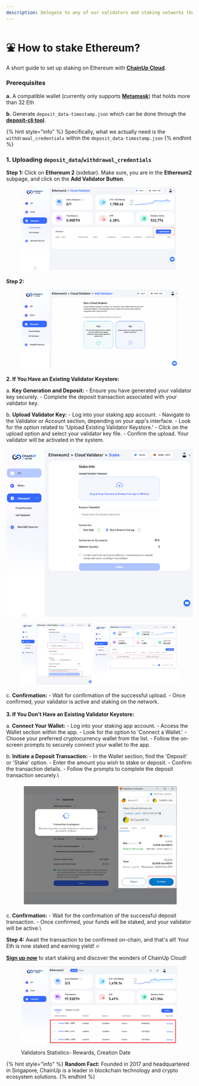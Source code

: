 ```yaml
---
description: Delegate to any of our validators and staking networks that we support
---
```


# ⛲ How to stake Ethereum?

A short guide to set up staking on Ethereum with [**ChainUp Cloud**](https://cloud.chainup.com/).

### **Prerequisites**

**a.** A compatible wallet (currently only supports [**Metamask**](https://metamask.io/)) that holds more than 32 Eth

**b.** Generate `deposit_data-timestamp.json` which can be done through the [**deposit-cli tool**](https://github.com/ethereum/staking-deposit-cli/releases/).&#x20;

{% hint style="info" %}
Specifically, what we actually need is the `withdrawal_credentials` within the `deposit_data-timestamp.json`
{% endhint %}



### 1. Uploading `deposit_data`/`withdrawal_credentials`

**Step 1:** Click on **Ethereum 2** (sidebar). Make sure, you are in the **Ethereum2** subpage, and click on the **Add Validator Button**.

<figure><img src="../../.gitbook/assets/image (81).png" alt=""><figcaption></figcaption></figure>

**Step 2:** &#x20;

<figure><img src="../../.gitbook/assets/image (82).png" alt=""><figcaption></figcaption></figure>

**2. If You Have an Existing Validator Keystore:**

a. **Key Generation and Deposit:** - Ensure you have generated your validator key securely. - Complete the deposit transaction associated with your validator key.

b. **Upload Validator Key:** - Log into your staking app account. - Navigate to the Validator or Account section, depending on your app's interface. - Look for the option related to 'Upload Existing Validator Keystore.' - Click on the upload option and select your validator key file. - Confirm the upload. Your validator will be activated in the system.\
\
![](<../../.gitbook/assets/image (85).png>)

<figure><img src="../../.gitbook/assets/image (86).png" alt=""><figcaption></figcaption></figure>

c. **Confirmation:** - Wait for confirmation of the successful upload. - Once confirmed, your validator is active and staking on the network.\
\
**3. If You Don't Have an Existing Validator Keystore:**

a. **Connect Your Wallet:** - Log into your staking app account. - Access the Wallet section within the app. - Look for the option to 'Connect a Wallet.' - Choose your preferred cryptocurrency wallet from the list. - Follow the on-screen prompts to securely connect your wallet to the app.

b. **Initiate a Deposit Transaction:** - In the Wallet section, find the 'Deposit' or 'Stake' option. - Enter the amount you wish to stake or deposit. - Confirm the transaction details. - Follow the prompts to complete the deposit transaction securely.\


<figure><img src="../../.gitbook/assets/image (84).png" alt=""><figcaption></figcaption></figure>

c. **Confirmation:** - Wait for the confirmation of the successful deposit transaction. - Once confirmed, your funds will be staked, and your validator will be active.\




**Step 4:** Await the transaction to be confirmed on-chain, and that's all! Your Eth is now staked and earning yield! :fire:

[**Sign up now**](https://cloud.chainup.com/app/register) to start staking and discover the wonders of ChainUp Cloud!

<figure><img src="../../.gitbook/assets/image (10) (1) (1) (1).png" alt=""><figcaption><p>Validators Statistics- Rewards, Creation Date</p></figcaption></figure>

{% hint style="info" %}
**Random Fact:** Founded in 2017 and headquartered in Singapore, ChainUp is a leader in blockchain technology and crypto ecosystem solutions.
{% endhint %}
